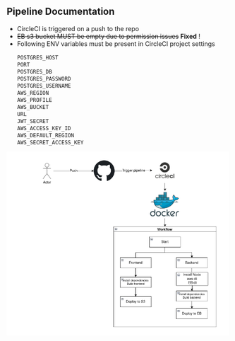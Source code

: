 ## Pipeline Documentation

- CircleCI is triggered on a push to the repo
- ~~EB s3 bucket MUST be empty due to permission issues~~ **Fixed** !
- Following ENV variables must be present in CircleCI project settings
    ```
    POSTGRES_HOST
    PORT
    POSTGRES_DB
    POSTGRES_PASSWORD
    POSTGRES_USERNAME
    AWS_REGION
    AWS_PROFILE
    AWS_BUCKET
    URL
    JWT_SECRET
    AWS_ACCESS_KEY_ID
    AWS_DEFAULT_REGION
    AWS_SECRET_ACCESS_KEY
    ```
![CircleciDia](../screenshots/circleci%20dia.png)